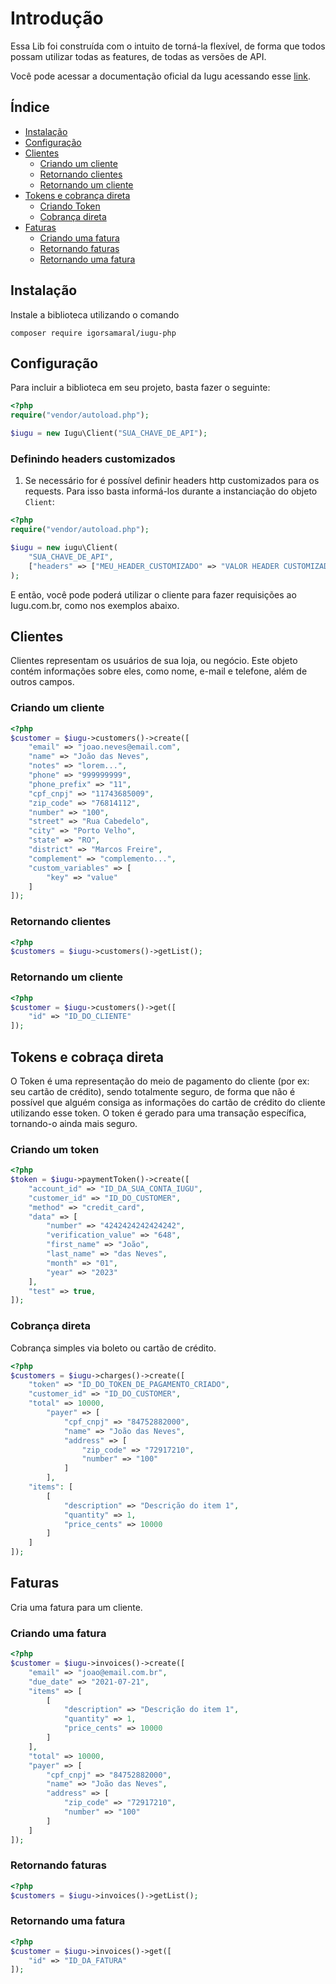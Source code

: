 # Introdução

Essa Lib foi construída com o intuito de torná-la flexível, de forma que todos possam utilizar todas as features, de todas as versões de API.

Você pode acessar a documentação oficial da Iugu acessando esse [link](https://dev.iugu.com/).

## Índice

- [Instalação](#instalação)
- [Configuração](#configuração)
- [Clientes](#clientes)
  - [Criando um cliente](#criando-um-cliente)
  - [Retornando clientes](#retornando-clientes)
  - [Retornando um cliente](#retornando-um-cliente)
- [Tokens e cobrança direta](#tokens-e-cobraça-direta)
  - [Criando Token](#criando-um-token)
  - [Cobrança direta](#cobrança-direta)
- [Faturas](#faturas)
  - [Criando uma fatura](#criando-uma-fatura)
  - [Retornando faturas](#retornando-faturas)
  - [Retornando uma fatura](#retornando-uma-fatura)

## Instalação

Instale a biblioteca utilizando o comando

`composer require igorsamaral/iugu-php`

## Configuração

Para incluir a biblioteca em seu projeto, basta fazer o seguinte:

```php
<?php
require("vendor/autoload.php");

$iugu = new Iugu\Client("SUA_CHAVE_DE_API");
```

### Definindo headers customizados

1. Se necessário for é possível definir headers http customizados para os requests. Para isso basta informá-los durante a instanciação do objeto `Client`:

```php
<?php
require("vendor/autoload.php");

$iugu = new iugu\Client(
    "SUA_CHAVE_DE_API",
    ["headers" => ["MEU_HEADER_CUSTOMIZADO" => "VALOR HEADER CUSTOMIZADO"]]
); 
```

E então, você pode poderá utilizar o cliente para fazer requisições ao Iugu.com.br, como nos exemplos abaixo.
## Clientes

Clientes representam os usuários de sua loja, ou negócio. Este objeto contém informações sobre eles, como nome, e-mail e telefone, além de outros campos.

### Criando um cliente

```php
<?php
$customer = $iugu->customers()->create([
    "email" => "joao.neves@email.com",
    "name" => "João das Neves",
    "notes" => "lorem...",
    "phone" => "999999999",
    "phone_prefix" => "11",
    "cpf_cnpj" => "11743685009",
    "zip_code" => "76814112",
    "number" => "100",
    "street" => "Rua Cabedelo",
    "city" => "Porto Velho",
    "state" => "RO",
    "district" => "Marcos Freire",
    "complement" => "complemento...",
    "custom_variables" => [
        "key" => "value"
    ]
]);
```
### Retornando clientes

```php
<?php
$customers = $iugu->customers()->getList();
```

### Retornando um cliente

```php
<?php
$customer = $iugu->customers()->get([
    "id" => "ID_DO_CLIENTE"
]);
```

## Tokens e cobraça direta

O Token é uma representação do meio de pagamento do cliente (por ex: seu cartão de crédito), sendo totalmente seguro, de forma que não é possível que alguém consiga as informações do cartão de crédito do cliente utilizando esse token. O token é gerado para uma transação específica, tornando-o ainda mais seguro.

### Criando um token

```php
<?php
$token = $iugu->paymentToken()->create([
    "account_id" => "ID_DA_SUA_CONTA_IUGU",
    "customer_id" => "ID_DO_CUSTOMER",
    "method" => "credit_card",
    "data" => [
        "number" => "4242424242424242",
        "verification_value" => "648",
        "first_name" => "João",
        "last_name" => "das Neves",
        "month" => "01",
        "year" => "2023"
    ],
    "test" => true,
]);
```
### Cobrança direta
Cobrança simples via boleto ou cartão de crédito.

```php
<?php
$customers = $iugu->charges()->create([
    "token" => "ID_DO_TOKEN_DE_PAGAMENTO_CRIADO",
    "customer_id" => "ID_DO_CUSTOMER",
    "total" => 10000,
        "payer" => [
            "cpf_cnpj" => "84752882000",
            "name" => "João das Neves",
            "address" => [
                "zip_code" => "72917210",
                "number" => "100"
            ]
        ],
    "items": [
        [
            "description" => "Descrição do item 1",
            "quantity" => 1,
            "price_cents" => 10000
        ]
    ]
]);
```

## Faturas

Cria uma fatura para um cliente.

### Criando uma fatura

```php
<?php
$customer = $iugu->invoices()->create([
    "email" => "joao@email.com.br",
    "due_date" => "2021-07-21",
    "items" => [
        [
            "description" => "Descrição do item 1",
            "quantity" => 1,
            "price_cents" => 10000
        ]
    ],
    "total" => 10000,
    "payer" => [
        "cpf_cnpj" => "84752882000",
        "name" => "João das Neves",
        "address" => [
            "zip_code" => "72917210",
            "number" => "100"
        ]
    ]
]);
```

### Retornando faturas

```php
<?php
$customers = $iugu->invoices()->getList();
```

### Retornando uma fatura

```php
<?php
$customer = $iugu->invoices()->get([
    "id" => "ID_DA_FATURA"
]);
```
